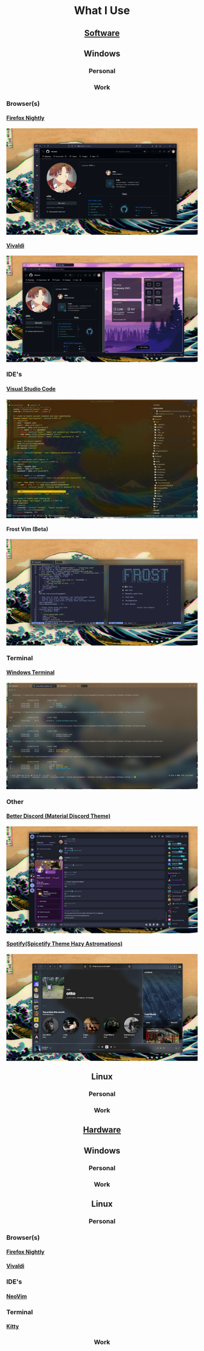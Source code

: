 <div align = "center">
    <h1>What I Use</h1>
</div>

<div align = "center">
    <h2><a href = "https://github.com/ottojonas/config-and-equipment/tree/main/software-configs">Software</a></h2>
</div>

<div align = "center">
    <h2>Windows</h2>
</div>

<div align = "center">
    <h3>Personal</h3>
</div>

<div align = "center">
    <h3>Work</h3>
</div>

<h3>Browser(s)</h3>

<h4><a href = "https://www.mozilla.org/en-GB/firefox/channel/desktop/#nightly">Firefox Nightly</a></h4>
<img align = "center" src = "assets/firefox-nightly.png" />

<h4><a href = "https://vivaldi.com/download/">Vivaldi</a></h4>
<img align = "center" src = "assets/vivaldi.png" />

<h3>IDE's</h3>
<h4><a href = "https://github.com/ottojonas/config-and-equipment/tree/main/software-configs/work-windows-software-config/configs/visual-studio-code">Visual Studio Code</a></h4>
<img align = "center" src = "assets/vscode-windows-work.png" />

<h4>Frost Vim (Beta)</h4>
<img align = "center" src = "assets/frost-nvim.png" />
<h3>Terminal</h3>
<h4><a href ="https://github.com/ottojonas/config-and-equipment/tree/main/software-configs/work-windows-software-config/configs/windows-terminal">Windows Terminal</a></h4>
<img align = "center" src = 'assets/windows-terminal-config.png' />

<h3>Other</h3>
<h4><a href = "https://betterdiscord.app/">Better Discord (Material Discord Theme)</a></h4>
<img align = "center" src = 'assets/discord-windows-work.png'/>

<h4><a href = "https://spicetify.app/">Spotify(Spicetify Theme Hazy Astromations)</a></h4>
<img align = "center" src ='assets/spotify.png'>

<div align = "center">
    <h2>Linux</h2>
</div>

<div align = "center">
    <h3>Personal</h3>
</div>

<div align = "center">
    <h3>Work</h3>
</div>

<div align = "center">
    <h2><a href = "https://github.com/ottojonas/config-and-equipment/tree/main/hardware">Hardware</a></h2>
</div>

<div align = "center">
    <h2>Windows</h2>
</div>

<div align = "center">
    <h3>Personal</h3>
</div>

<div align = "center">
    <h3>Work</h3>
</div>

<div align = "center">
    <h2>Linux</h2>
</div>

<div align = "center">
    <h3>Personal</h3>
</div>

<h3>Browser(s)</h3>
<h4><a href = "https://www.mozilla.org/en-GB/firefox/channel/desktop/#nightly">Firefox Nightly</a></h4>
<h4><a href = "https://vivaldi.com/download/">Vivaldi</a></h4>

<h3>IDE's</h3>

<h4><a href ="https://github.com/ottojonas/config-and-equipment/tree/main/software-configs/personal-linux-software-config/configs/nvim">NeoVim</a></h4>

<h3>Terminal</h3>
<h4><a href = "">Kitty</a></h4>

<div align = "center">
    <h3>Work</h3>
</div>
